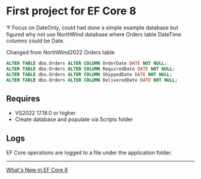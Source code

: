 ﻿# First project for EF Core 8

:curly_loop: Focus on DateOnly, could had done a simple example database but figured why not use NorthWind database where Orders table DateTime columns could be Date.

Changed from NorthWind2022 Orders table

```sql
ALTER TABLE dbo.Orders ALTER COLUMN OrderDate DATE NOT NULL;
ALTER TABLE dbo.Orders ALTER COLUMN RequiredDate DATE NOT NULL;
ALTER TABLE dbo.Orders ALTER COLUMN ShippedDate DATE NOT NULL;
ALTER TABLE dbo.Orders ALTER COLUMN DeliveredDate DATE NOT NULL;
```

## Requires

- VS2022 17.18.0 or higher
- Create database and populate via Scripts folder

## Logs

EF Core operations are logged to a file under the application folder.

---
[What's New in EF Core 8](https://learn.microsoft.com/en-us/ef/core/what-is-new/ef-core-8.0/whatsnew)